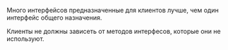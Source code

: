 
Много интерфейсов предназначенные для клиентов лучше, чем один интерфейс общего назначения.

Клиенты не должны зависеть от методов интерфесов, которые они не используют.